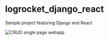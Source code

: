 # logrocket_django_react
Sample project featuring Django and React


![CRUD single page webapp](https://github.com/ricardobayes/logrocket_django_react/blob/master/CRUD_webapp.JPG)

